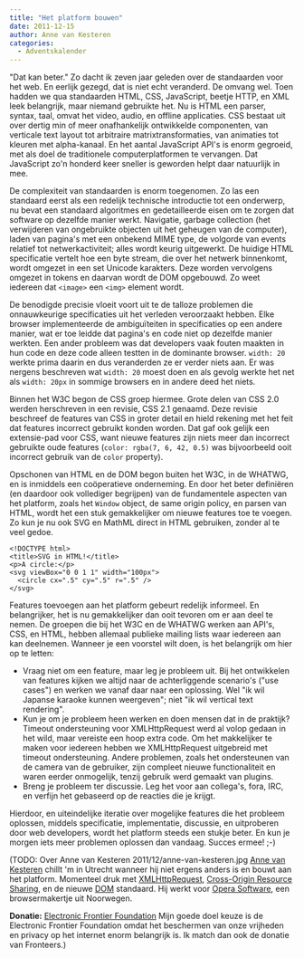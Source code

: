 ```yaml
---
title: "Het platform bouwen"
date: 2011-12-15
author: Anne van Kesteren
categories: 
  - Adventskalender
---
```

"Dat kan beter." Zo dacht ik zeven jaar geleden over de standaarden voor het web. En eerlijk gezegd, dat is niet echt veranderd. De omvang wel. Toen hadden we qua standaarden HTML, CSS, JavaScript, beetje HTTP, en XML leek belangrijk, maar niemand gebruikte het. Nu is HTML een parser, syntax, taal, omvat het video, audio, en offline applicaties. CSS bestaat uit over dertig min of meer onafhankelijk ontwikkelde componenten, van verticale text layout tot arbitraire matrixtransformaties, van animaties tot kleuren met alpha-kanaal. En het aantal JavaScript API's is enorm gegroeid, met als doel de traditionele computerplatformen te vervangen. Dat JavaScript zo'n honderd keer sneller is geworden helpt daar natuurlijk in mee.

De complexiteit van standaarden is enorm toegenomen. Zo las een standaard eerst als een redelijk technische introductie tot een onderwerp, nu bevat een standaard algoritmes en gedetailleerde eisen om te zorgen dat software op dezelfde manier werkt. Navigatie, garbage collection (het verwijderen van ongebruikte objecten uit het geheugen van de computer), laden van pagina's met een onbekend MIME type, de volgorde van events relatief tot netwerkactiviteit; alles wordt keurig uitgewerkt. De huidige HTML specificatie vertelt hoe een byte stream, die over het netwerk binnenkomt, wordt omgezet in een set Unicode karakters. Deze worden vervolgens omgezet in tokens en daarvan wordt de DOM opgebouwd. Zo weet iedereen dat `<image>` een `<img>` element wordt.

De benodigde precisie vloeit voort uit te de talloze problemen die onnauwkeurige specificaties uit het verleden veroorzaakt hebben. Elke browser implementeerde de ambiguïteiten in specificaties op een andere manier, wat er toe leidde dat pagina's en code niet op dezelfde manier werkten. Een ander probleem was dat developers vaak fouten maakten in hun code en deze code alleen testten in de dominante browser. `width: 20` werkte prima daarin en dus veranderden ze er verder niets aan. Er was nergens beschreven wat `width: 20` moest doen en als gevolg werkte het net als `width: 20px` in sommige browsers en in andere deed het niets.

Binnen het W3C begon de CSS groep hiermee. Grote delen van CSS 2.0 werden herschreven in een revisie, CSS 2.1 genaamd. Deze revisie beschreef de features van CSS in groter detail en hield rekening met het feit dat features incorrect gebruikt konden worden. Dat gaf ook gelijk een extensie-pad voor CSS, want nieuwe features zijn niets meer dan incorrect gebruikte oude features (`color: rgba(7, 6, 42, 0.5)` was bijvoorbeeld ooit incorrect gebruik van de `color` property).

Opschonen van HTML en de DOM begon buiten het W3C, in de WHATWG, en is inmiddels een coöperatieve onderneming. En door het beter definiëren (en daardoor ook vollediger begrijpen) van de fundamentele aspecten van het platform, zoals het `Window` object, de same origin policy, en parsen van HTML, wordt het een stuk gemakkelijker om nieuwe features toe te voegen. Zo kun je nu ook SVG en MathML direct in HTML gebruiken, zonder al te veel gedoe.

```
<!DOCTYPE html>
<title>SVG in HTML!</title>
<p>A circle:</p>
<svg viewBox="0 0 1 1" width="100px">
  <circle cx=".5" cy=".5" r=".5" />
</svg>
```

Features toevoegen aan het platform gebeurt redelijk informeel. En belangrijker, het is nu gemakkelijker dan ooit tevoren om er aan deel te nemen. De groepen die bij het W3C en de WHATWG werken aan API's, CSS, en HTML, hebben allemaal publieke mailing lists waar iedereen aan kan deelnemen. Wanneer je een voorstel wilt doen, is het belangrijk om hier op te letten:

* Vraag niet om een feature, maar leg je probleem uit. Bij het ontwikkelen van features kijken we altijd naar de achterliggende scenario's ("use cases") en werken we vanaf daar naar een oplossing. Wel "ik wil Japanse karaoke kunnen weergeven"; niet "ik wil vertical text rendering".
* Kun je om je probleem heen werken en doen mensen dat in de praktijk? Timeout ondersteuning voor XMLHttpRequest werd al volop gedaan in het wild, maar vereiste een hoop extra code. Om het makkelijker te maken voor iedereen hebben we XMLHttpRequest uitgebreid met timeout ondersteuning. Andere problemen, zoals het ondersteunen van de camera van de gebruiker, zijn compleet nieuwe functionaliteit en waren eerder onmogelijk, tenzij gebruik werd gemaakt van plugins.
* Breng je probleem ter discussie. Leg het voor aan collega's, fora, IRC, en verfijn het gebaseerd op de reacties die je krijgt.

Hierdoor, en uiteindelijke iteratie over mogelijke features die het probleem oplossen, middels specificatie, implementatie, discussie, en uitproberen door web developers, wordt het platform steeds een stukje beter. En kun je morgen iets meer problemen oplossen dan vandaag. Succes ermee! ;-)

(TODO: Over Anne van Kesteren
2011/12/anne-van-kesteren.jpg
[Anne van Kesteren](http://annevankesteren.nl/) chillt 'm in Utrecht wanneer hij niet ergens anders is en bouwt aan het platform. Momenteel druk met [XMLHttpRequest](http://dvcs.w3.org/hg/xhr/raw-file/tip/Overview.html), [Cross-Origin Resource Sharing](http://dvcs.w3.org/hg/cors/raw-file/tip/Overview.html), en de nieuwe [DOM](http://dvcs.w3.org/hg/domcore/raw-file/tip/Overview.html) standaard. Hij werkt voor [Opera Software](http://www.opera.com/), een browsermakertje uit Noorwegen.

**Donatie:** [Electronic Frontier Foundation](https://www.eff.org/)
Mijn goede doel keuze is de Electronic Frontier Foundation omdat het beschermen van onze vrijheden en privacy op het internet enorm belangrijk is. Ik match dan ook de donatie van Fronteers.)
